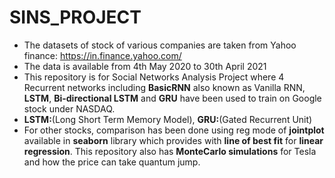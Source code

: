 # SINS_PROJECT
- The datasets of stock of various companies are taken from Yahoo finance:
 https://in.finance.yahoo.com/
 - The data is available from 4th May 2020 to 30th April 2021
- This repository is for Social Networks Analysis Project where 4 Recurrent networks including **BasicRNN** also known as Vanilla RNN, **LSTM**, **Bi-directional LSTM** and **GRU** have been used to train on Google stock under NASDAQ.
- **LSTM:**(Long Short Term Memory Model), **GRU:**(Gated Recurrent Unit)
- For other stocks, comparison has been done using reg mode of **jointplot** available in **seaborn** library which provides with **line of best fit** for **linear regression**. This repository also has **MonteCarlo simulations** for Tesla and how the price can take quantum jump.

